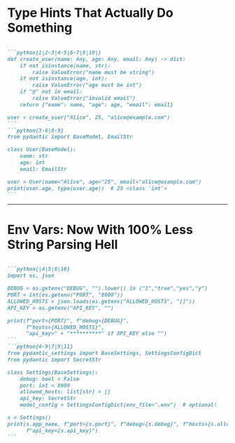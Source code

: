 
# Type Hints That Actually Do Something 

<v-clicks>

````md magic-move

```python{1|2-3|4-5|6-7|8|10|}
def create_user(name: Any, age: Any, email: Any) -> dict:
    if not isinstance(name, str):
        raise ValueError("name must be string")
    if not isinstance(age, int):
        raise ValueError("age must be int")
    if "@" not in email:
        raise ValueError("invalid email")
    return {"name": name, "age": age, "email": email}

user = create_user("Alice", 25, "alice@example.com")
```
```python{3-6|8-9}
from pydantic import BaseModel, EmailStr

class User(BaseModel):
    name: str
    age: int
    email: EmailStr

user = User(name="Alice", age="25", email="alice@example.com")
print(user.age, type(user.age))  # 25 <class 'int'>
```
````

</v-clicks>

---

# Env Vars: Now With 100% Less String Parsing Hell

<v-clicks>

````md magic-move

```python{|4|5|6|10}
import os, json

DEBUG = os.getenv("DEBUG", "").lower() in ("1","true","yes","y")
PORT = int(os.getenv("PORT", "8000"))
ALLOWED_HOSTS = json.loads(os.getenv("ALLOWED_HOSTS", "[]"))
API_KEY = os.getenv("API_KEY", "")

print(f"port={PORT}", f"debug={DEBUG}", 
      f"hosts={ALLOWED_HOSTS}", 
      "api_key=" + "**********" if API_KEY else "")
```
```python{4-9|7|9|11}
from pydantic_settings import BaseSettings, SettingsConfigDict
from pydantic import SecretStr

class Settings(BaseSettings):
    debug: bool = False
    port: int = 8000
    allowed_hosts: list[str] = []
    api_key: SecretStr
    model_config = SettingsConfigDict(env_file=".env")  # optional!

s = Settings()
print(s.app_name, f"port={s.port}", f"debug={s.debug}", f"hosts={s.allowed_hosts}", 
      f"api_key={s.api_key}")
```
````
</v-clicks>


